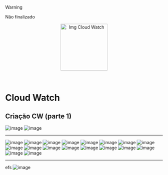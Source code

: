 > [!WARNING]
> Não finalizado

<p align="center">
  <img src="https://github.com/user-attachments/assets/fd67f97c-93f2-4ae5-a2fe-97b164f1b83c" alt="Img Cloud Watch" width="150">
</p>
<br>

# Cloud Watch

## Criação CW (parte 1)
![image](https://github.com/user-attachments/assets/3fb1aca8-7f38-405b-94aa-6fb1fb53da97)
![image](https://github.com/user-attachments/assets/6a0df6d6-d951-4d4f-ab28-c75eeb0dbf93)

---

![image](https://github.com/user-attachments/assets/751f1bfb-3feb-4321-b6c4-de994201bd2e)
![image](https://github.com/user-attachments/assets/e47c9175-f1a8-4ccb-adeb-068d0aa90f5a)
![image](https://github.com/user-attachments/assets/6f7279cc-2f8b-4ad4-a3bd-ba2f38a9399b)
![image](https://github.com/user-attachments/assets/77cfe38c-2f6a-479d-a06a-c2c32b6c89fc)
![image](https://github.com/user-attachments/assets/b6f64e81-4bc5-4f3c-a16c-99a2758f07cf)
![image](https://github.com/user-attachments/assets/b99244bd-4ab3-413b-a63d-21e361b39f50)
![image](https://github.com/user-attachments/assets/e2be984a-c986-4053-add8-c7f690407efc)
![image](https://github.com/user-attachments/assets/5bdde8a2-f77d-453f-b531-60e29345ea36)
![image](https://github.com/user-attachments/assets/d87ee585-c9e2-4258-b99e-12af15ebedf3)
![image](https://github.com/user-attachments/assets/b764042b-9ee8-439b-8a8b-73699eee43fb)
![image](https://github.com/user-attachments/assets/31ae241a-dd92-43d2-8d99-bbcb14ae0e01)
![image](https://github.com/user-attachments/assets/71c86813-d048-46af-a507-60f4610bac89)
![image](https://github.com/user-attachments/assets/85ffbf01-6d09-45c4-9123-119729289553)
![image](https://github.com/user-attachments/assets/efe41bf2-42dd-4c0b-903a-15c6d96eb841)
![image](https://github.com/user-attachments/assets/3243fcd0-34b7-4832-920f-1c9eb15c99d8)
![image](https://github.com/user-attachments/assets/06661c06-c8a6-4d57-ac93-4dd518d79e75)
![image](https://github.com/user-attachments/assets/95a23ed8-02a8-4f72-b6f3-d419c21b94c9)
![image](https://github.com/user-attachments/assets/e3ef8a2c-2106-4b39-9947-2f5fdfd49e0f)

---
efs
![image](https://github.com/user-attachments/assets/d5e8569d-ba3c-495d-8e2d-b7fed77e80ee)

